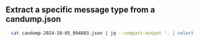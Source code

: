 

## Extract a specific message type from a candump.json
```bash
  cat candump-2024-10-05_094603.json | jq --compact-output '. | select(._meta_.dtype == "uavcan.si.unit.length.Scalar.1.0") | {id: ._meta_.subject_id, meter: .meter}
```
